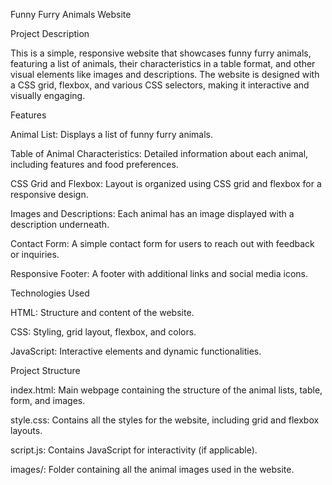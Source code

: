 

Funny Furry Animals Website

Project Description

This is a simple, responsive website that showcases funny furry animals, featuring a list of animals, their characteristics in a table format, and other visual elements like images and descriptions. The website is designed with a CSS grid, flexbox, and various CSS selectors, making it interactive and visually engaging.

Features

Animal List: Displays a list of funny furry animals.

Table of Animal Characteristics: Detailed information about each animal, including features and food preferences.

CSS Grid and Flexbox: Layout is organized using CSS grid and flexbox for a responsive design.

Images and Descriptions: Each animal has an image displayed with a description underneath.

Contact Form: A simple contact form for users to reach out with feedback or inquiries.

Responsive Footer: A footer with additional links and social media icons.


Technologies Used

HTML: Structure and content of the website.

CSS: Styling, grid layout, flexbox, and colors.

JavaScript: Interactive elements and dynamic functionalities.






Project Structure

index.html: Main webpage containing the structure of the animal lists, table, form, and images.

style.css: Contains all the styles for the website, including grid and flexbox layouts.

script.js: Contains JavaScript for interactivity (if applicable).

images/: Folder containing all the animal images used in the website.



